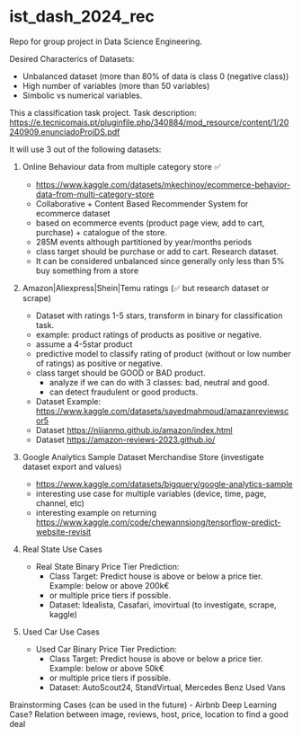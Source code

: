 # ist_dash_2024_rec
Repo for group project in Data Science Engineering.

Desired Characterics of Datasets:
- Unbalanced dataset (more than 80% of data is class 0 (negative class))
- High number of variables (more than 50 variables)
- Simbolic vs numerical variables. 

This a classification task project. 
Task description: https://e.tecnicomais.pt/pluginfile.php/340884/mod_resource/content/1/20240909.enunciadoProjDS.pdf 

It will use 3 out of the following datasets:

1. Online Behaviour data from multiple category store ✅
    - https://www.kaggle.com/datasets/mkechinov/ecommerce-behavior-data-from-multi-category-store 
    - Collaborative + Content Based Recommender System for ecommerce dataset
    - based on ecommerce events (product page view, add to cart, purchase) + catalogue of the store.
    - 285M events although partitioned by year/months periods
    - class target should be purchase or add to cart. Research dataset.
    - It can be considered unbalanced since generally only less than 5% buy something from a store


2. Amazon|Aliexpress|Shein|Temu ratings (✅ but research dataset or scrape) 
    - Dataset with ratings 1-5 stars, transform in binary for classification task. 
    - example: product ratings of products as positive or negative.
    - assume a 4-5star product
    - predictive model to classify rating of product (without or low number of ratings) as positive or negative.
    - class target should be GOOD or BAD product.
        - analyze if we can do with 3 classes: bad, neutral and good.
        - can detect fraudulent or good products.
    - Dataset Example: https://www.kaggle.com/datasets/sayedmahmoud/amazanreviewscor5
    - Dataset https://nijianmo.github.io/amazon/index.html
    - Dataset https://amazon-reviews-2023.github.io/

3. Google Analytics Sample Dataset Merchandise Store (investigate dataset export and values)
    - https://www.kaggle.com/datasets/bigquery/google-analytics-sample
    - interesting use case for multiple variables (device, time, page, channel, etc)
    - interesting example on returning https://www.kaggle.com/code/chewannsiong/tensorflow-predict-website-revisit

4. Real State Use Cases
    - Real State Binary Price Tier Prediction: 
        - Class Target: Predict house is above or below a price tier. Example: below or above 200k€
        - or multiple price tiers if possible. 
        - Dataset: Idealista, Casafari, imovirtual (to investigate, scrape, kaggle)

5. Used Car Use Cases
    - Used Car Binary Price Tier Prediction: 
        - Class Target: Predict house is above or below a price tier. Example: below or above 50k€
        - or multiple price tiers if possible. 
        - Dataset: AutoScout24, StandVirtual, Mercedes Benz Used Vans



Brainstorming Cases (can be used in the future)
    - Airbnb Deep Learning Case? Relation between image, reviews, host, price, location to find a good deal
